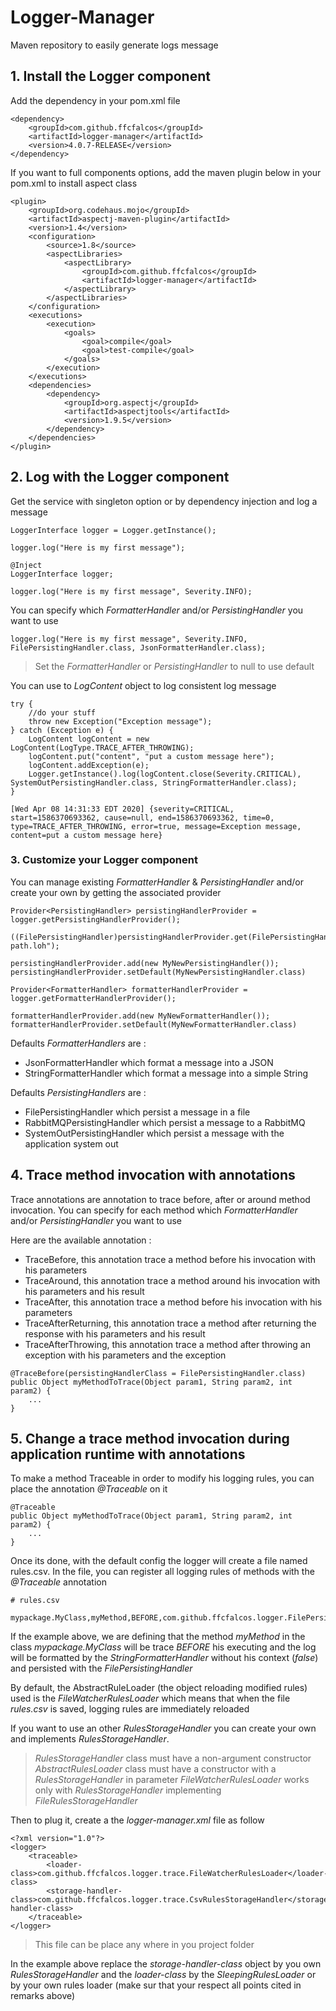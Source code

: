 # Logger-Manager
Maven repository to easily generate logs message
## 1. Install the Logger component
Add the dependency in your pom.xml file
```
<dependency>
    <groupId>com.github.ffcfalcos</groupId>
    <artifactId>logger-manager</artifactId>
    <version>4.0.7-RELEASE</version>
</dependency>
```
If you want to full components options, add the maven plugin below in your pom.xml to install aspect class
```
<plugin>
    <groupId>org.codehaus.mojo</groupId>
    <artifactId>aspectj-maven-plugin</artifactId>
    <version>1.4</version>
    <configuration>
        <source>1.8</source>
        <aspectLibraries>
            <aspectLibrary>
                <groupId>com.github.ffcfalcos</groupId>
                <artifactId>logger-manager</artifactId>
            </aspectLibrary>
        </aspectLibraries>
    </configuration>
    <executions>
        <execution>
            <goals>
                <goal>compile</goal>
                <goal>test-compile</goal>
            </goals>
        </execution>
    </executions>
    <dependencies>
        <dependency>
            <groupId>org.aspectj</groupId>
            <artifactId>aspectjtools</artifactId>
            <version>1.9.5</version>
        </dependency>
    </dependencies>
</plugin>
```
## 2. Log with the Logger component
Get the service with singleton option or by dependency injection and log a message
```
LoggerInterface logger = Logger.getInstance();

logger.log("Here is my first message");
```
```
@Inject
LoggerInterface logger;

logger.log("Here is my first message", Severity.INFO);
```
You can specify which *FormatterHandler* and/or *PersistingHandler* you want to use 
```
logger.log("Here is my first message", Severity.INFO, FilePersistingHandler.class, JsonFormatterHandler.class);
```
> Set the *FormatterHandler* or *PersistingHandler* to null to use default

You can use to *LogContent* object to log consistent log message
```
try {
    //do your stuff
    throw new Exception("Exception message");
} catch (Exception e) {
    LogContent logContent = new LogContent(LogType.TRACE_AFTER_THROWING);
    logContent.put("content", "put a custom message here");
    logContent.addException(e);
    Logger.getInstance().log(logContent.close(Severity.CRITICAL), SystemOutPersistingHandler.class, StringFormatterHandler.class);
}
```
```
[Wed Apr 08 14:31:33 EDT 2020] {severity=CRITICAL, start=1586370693362, cause=null, end=1586370693362, time=0, type=TRACE_AFTER_THROWING, error=true, message=Exception message, content=put a custom message here}
```
### 3. Customize your Logger component
You can manage existing *FormatterHandler* & *PersistingHandler* and/or create your own by getting the associated provider
```
Provider<PersistingHandler> persistingHandlerProvider = logger.getPersistingHandlerProvider();

((FilePersistingHandler)persistingHandlerProvider.get(FilePersistingHandler.class)).setFilePath("new-path.loh");

persistingHandlerProvider.add(new MyNewPersistingHandler());
persistingHandlerProvider.setDefault(MyNewPersistingHandler.class)
```
```
Provider<FormatterHandler> formatterHandlerProvider = logger.getFormatterHandlerProvider();

formatterHandlerProvider.add(new MyNewFormatterHandler());
formatterHandlerProvider.setDefault(MyNewFormatterHandler.class)
```
Defaults *FormatterHandlers* are :
- JsonFormatterHandler which format a message into a JSON
- StringFormatterHandler which format a message into a simple String

Defaults *PersistingHandlers* are :
- FilePersistingHandler which persist a message in a file
- RabbitMQPersistingHandler which persist a message to a RabbitMQ
- SystemOutPersistingHandler which persist a message with the application system out
## 4. Trace method invocation with annotations
Trace annotations are annotation to trace before, after or around method invocation.
You can specify for each method which *FormatterHandler* and/or *PersistingHandler* you want to use

Here are the available annotation :
- TraceBefore, this annotation trace a method before his invocation with his parameters
- TraceAround, this annotation trace a method around his invocation with his parameters and his result
- TraceAfter, this annotation trace a method before his invocation with his parameters
- TraceAfterReturning, this annotation trace a method after returning the response with his parameters and his result
- TraceAfterThrowing, this annotation trace a method after throwing an exception with his parameters and the exception
```
@TraceBefore(persistingHandlerClass = FilePersistingHandler.class)
public Object myMethodToTrace(Object param1, String param2, int param2) {
    ...
}
```
## 5. Change a trace method invocation during application runtime with annotations
To make a method Traceable in order to modify his logging rules, you can place the annotation *@Traceable* on it
```
@Traceable
public Object myMethodToTrace(Object param1, String param2, int param2) {
    ...
}
```
Once its done, with the default config the logger will create a file named rules.csv. In the file, you can register all logging rules of methods with the *@Traceable* annotation
```
# rules.csv

mypackage.MyClass,myMethod,BEFORE,com.github.ffcfalcos.logger.FilePersistingHandler,com.github.ffcfalcos.logger.StringFormatterHandler,false
```
If the example above, we are defining that the method *myMethod* in the class *mypackage.MyClass* will be trace *BEFORE* his executing and the log will be formatted by the *StringFormatterHandler* without his context (*false*) and persisted with the *FilePersistingHandler*

By default, the AbstractRuleLoader (the object reloading modified rules) used is the *FileWatcherRulesLoader* which means that when the file *rules.csv* is saved, logging rules are immediately reloaded

If you want to use an other *RulesStorageHandler* you can create your own and implements *RulesStorageHandler*.
>*RulesStorageHandler* class must have a non-argument constructor
>*AbstractRulesLoader* class must have a constructor with a *RulesStorageHandler* in parameter
>*FileWatcherRulesLoader* works only with *RulesStorageHandler* implementing *FileRulesStorageHandler*

Then to plug it, create a the *logger-manager.xml* file as follow
```
<?xml version="1.0"?>
<logger>
    <traceable>
        <loader-class>com.github.ffcfalcos.logger.trace.FileWatcherRulesLoader</loader-class>
        <storage-handler-class>com.github.ffcfalcos.logger.trace.CsvRulesStorageHandler</storage-handler-class>
    </traceable>
</logger>
```
>This file can be place any where in you project folder

In the example above replace the *storage-handler-class* object by you own *RulesStorageHandler*
and the *loader-class* by the *SleepingRulesLoader* or by your own rules loader (make sur that your respect all points cited in remarks above)

